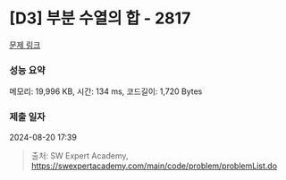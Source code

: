 # [D3] 부분 수열의 합 - 2817 

[문제 링크](https://swexpertacademy.com/main/code/problem/problemDetail.do?contestProbId=AV7IzvG6EksDFAXB) 

### 성능 요약

메모리: 19,996 KB, 시간: 134 ms, 코드길이: 1,720 Bytes

### 제출 일자

2024-08-20 17:39



> 출처: SW Expert Academy, https://swexpertacademy.com/main/code/problem/problemList.do